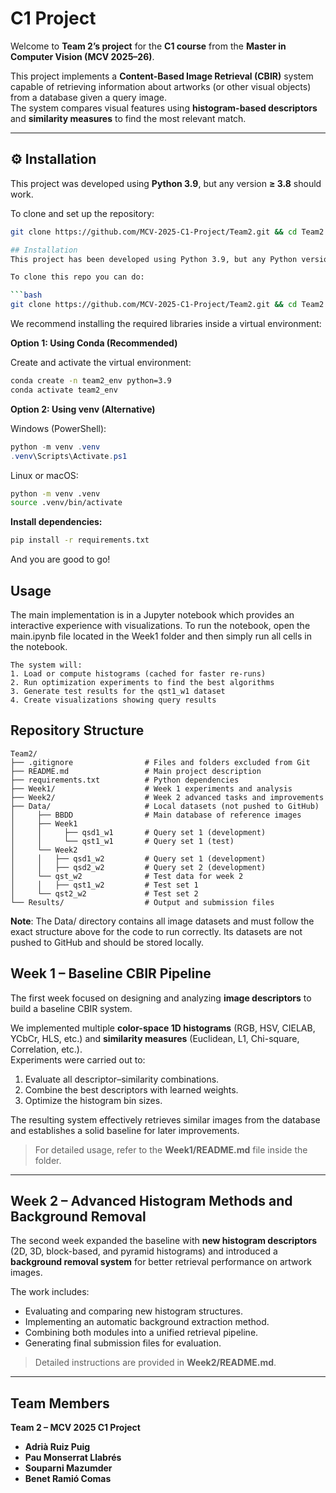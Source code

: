 # C1 Project

Welcome to **Team 2’s project** for the **C1 course** from the **Master in Computer Vision (MCV 2025–26)**.

This project implements a **Content-Based Image Retrieval (CBIR)** system capable of retrieving information about artworks (or other visual objects) from a database given a query image.  
The system compares visual features using **histogram-based descriptors** and **similarity measures** to find the most relevant match.  

---

## ⚙️ Installation

This project was developed using **Python 3.9**, but any version **≥ 3.8** should work.

To clone and set up the repository:

```bash
git clone https://github.com/MCV-2025-C1-Project/Team2.git && cd Team2

## Installation
This project has been developed using Python 3.9, but any Python version above Python 3.8 should work.

To clone this repo you can do:

```bash
git clone https://github.com/MCV-2025-C1-Project/Team2.git && cd Team2
```

We recommend installing the required libraries inside a virtual environment:

**Option 1: Using Conda (Recommended)**

Create and activate the virtual environment:
```bash
conda create -n team2_env python=3.9
conda activate team2_env
```

**Option 2: Using venv (Alternative)**

Windows (PowerShell):
```powershell
python -m venv .venv
.venv\Scripts\Activate.ps1
```

Linux or macOS:
```bash
python -m venv .venv
source .venv/bin/activate
```

**Install dependencies:**
```bash
pip install -r requirements.txt
```

And you are good to go!

## Usage

The main implementation is in a Jupyter notebook which provides an interactive experience with visualizations. To run the notebook, open the main.ipynb file located in the Week1 folder and then simply run all cells in the notebook.

```
The system will:
1. Load or compute histograms (cached for faster re-runs)
2. Run optimization experiments to find the best algorithms
3. Generate test results for the qst1_w1 dataset
4. Create visualizations showing query results

```

## Repository Structure
```
Team2/
├── .gitignore                # Files and folders excluded from Git
├── README.md                 # Main project description
├── requirements.txt          # Python dependencies
├── Week1/                    # Week 1 experiments and analysis
├── Week2/                    # Week 2 advanced tasks and improvements
├── Data/                     # Local datasets (not pushed to GitHub)
│     ├── BBDD                # Main database of reference images
│     ├── Week1
│     │     ├── qsd1_w1       # Query set 1 (development)
│     │     └── qst1_w1       # Query set 1 (test)
│     └── Week2
│     │   ├── qsd1_w2         # Query set 1 (development)
│     │   ├── qsd2_w2         # Query set 2 (development)
│     └── qst_w2              # Test data for week 2
│     │   ├── qst1_w2         # Test set 1
│     └── qst2_w2             # Test set 2
└── Results/                  # Output and submission files
```

**Note**: The Data/ directory contains all image datasets and must follow the exact structure above for the code to run correctly. Its datasets are not pushed to GitHub and should be stored locally.

## Week 1 – Baseline CBIR Pipeline

The first week focused on designing and analyzing **image descriptors** to build a baseline CBIR system.

We implemented multiple **color-space 1D histograms** (RGB, HSV, CIELAB, YCbCr, HLS, etc.) and **similarity measures** (Euclidean, L1, Chi-square, Correlation, etc.).  
Experiments were carried out to:

1. Evaluate all descriptor–similarity combinations.  
2. Combine the best descriptors with learned weights.  
3. Optimize the histogram bin sizes.

The resulting system effectively retrieves similar images from the database and establishes a solid baseline for later improvements.

> For detailed usage, refer to the **Week1/README.md** file inside the folder.

---

## Week 2 – Advanced Histogram Methods and Background Removal

The second week expanded the baseline with **new histogram descriptors** (2D, 3D, block-based, and pyramid histograms) and introduced a **background removal system** for better retrieval performance on artwork images.

The work includes:
- Evaluating and comparing new histogram structures.  
- Implementing an automatic background extraction method.  
- Combining both modules into a unified retrieval pipeline.  
- Generating final submission files for evaluation.

> Detailed instructions are provided in **Week2/README.md**.

---

## Team Members

**Team 2 – MCV 2025 C1 Project**

- **Adrià Ruiz Puig**  
- **Pau Monserrat Llabrés**  
- **Souparni Mazumder**  
- **Benet Ramió Comas**
